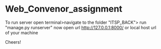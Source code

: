 # Web_Convenor_assignment

To run server
open terminal>navigate to the folder "ITSP_BACK"> run "manage.py runserver"
now open url http://127.0.0.1:8000/ or local host url of your machine

Cheers!
